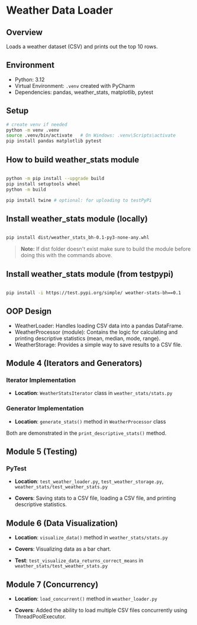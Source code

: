 # Weather Data Loader

## Overview
Loads a weather dataset (CSV) and prints out the top 10 rows.

## Environment
* Python: 3.12  
* Virtual Environment: `.venv` created with PyCharm  
* Dependencies: pandas, weather_stats, matplotlib, pytest 

## Setup
```bash
# create venv if needed
python -m venv .venv
source .venv/bin/activate   # On Windows: .venv\Scripts\activate
pip install pandas matplotlib pytest

```

## How to build weather_stats module
```bash

python -m pip install --upgrade build
pip install setuptools wheel
python -m build

pip install twine # optional: for uploading to testPyPi
```


## Install weather_stats module (locally)
```bash

pip install dist/weather_stats_bh-0.1-py3-none-any.whl
```
> **Note:** If dist folder doesn't exist make sure to build the module before doing this with the commands above.

## Install weather_stats module (from testpypi)
```bash

pip install -i https://test.pypi.org/simple/ weather-stats-bh==0.1
```

## OOP Design

* WeatherLoader: Handles loading CSV data into a pandas DataFrame.
* WeatherProcessor (module): Contains the logic for calculating and printing descriptive statistics (mean, median, mode, range).
* WeatherStorage: Provides a simple way to save results to a CSV file.


## Module 4 (Iterators and Generators)

### Iterator Implementation
- **Location**: `WeatherStatsIterator` class in `weather_stats/stats.py`

### Generator Implementation
- **Location**: `generate_stats()` method in `WeatherProcessor` class

Both are demonstrated in the `print_descriptive_stats()` method.

## Module 5 (Testing)

### PyTest
- **Location**: `test_weather_loader.py`, `test_weather_storage.py`, `weather_stats/test_weather_stats.py`

- **Covers**: Saving stats to a CSV file, loading a CSV file, and printing descriptive statistics.


## Module 6 (Data Visualization)
- **Location**: `visualize_data()` method in `weather_stats/stats.py`

- **Covers**: Visualizing data as a bar chart.

- **Test**: `test_visualize_data_returns_correct_means` in `weather_stats/test_weather_stats.py`

## Module 7 (Concurrency)
- **Location**: `load_concurrent()` method in `weather_loader.py`

- **Covers**: Added the ability to load multiple CSV files concurrently using ThreadPoolExecutor.
